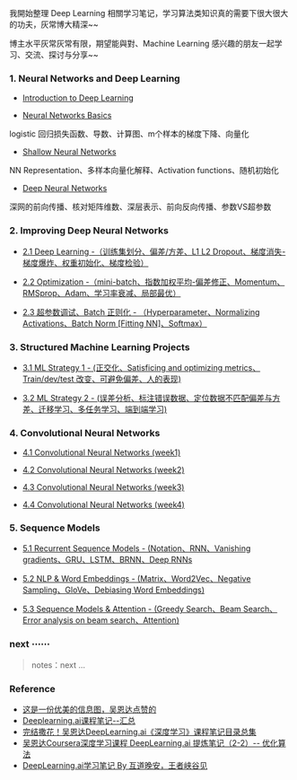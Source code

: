 
我開始整理 Deep Learning 相關学习笔记，学习算法类知识真的需要下很大很大的功夫，灰常博大精深~~

博主水平灰常灰常有限，期望能與對、Machine Learning 感兴趣的朋友一起学习、交流、探讨与分享~~

### 1. Neural Networks and Deep Learning

- [Introduction to Deep Learning][c1w1]

- [Neural Networks Basics][c1w2]

 logistic 回归损失函数、导数、计算图、m个样本的梯度下降、向量化

- [Shallow Neural Networks][c1w3]

 NN Representation、多样本向量化解释、Activation functions、随机初始化

- [Deep Neural Networks][c1w4]

深网的前向传播、核对矩阵维数、深层表示、前向反向传播、参数VS超参数

[c1w1]: /2017/12/01/deeplearning-ai-Neural-Networks-and-Deep-Learning-week1/
[c1w2]: /2018/07/07/deeplearning-ai-Neural-Networks-and-Deep-Learning-week2/
[c1w3]: /2018/07/14/deeplearning-ai-Neural-Networks-and-Deep-Learning-week3/
[c1w4]: /2018/07/15/deeplearning-ai-Neural-Networks-and-Deep-Learning-week4/

### 2. Improving Deep Neural Networks 

- [2.1 Deep Learning -（训练集划分、偏差/方差、L1 L2 Dropout、梯度消失-梯度爆炸、权重初始化、梯度检验）][c2w1]

- [2.2 Optimization -（mini-batch、指数加权平均-偏差修正、Momentum、RMSprop、Adam、学习率衰减、局部最优）][c2w2]

- [2.3 超参数调试、Batch 正则化 - （Hyperparameter、Normalizing Activations、Batch Norm [Fitting NN]、Softmax）][c2w3]

[c2w1]: /2018/07/19/deeplearning-ai-Improving-Deep-Neural-Networks-week1/
[c2w2]: /2018/07/21/deeplearning-ai-Improving-Deep-Neural-Networks-week2/
[c2w3]: /2018/07/21/deeplearning-ai-Improving-Deep-Neural-Networks-week2/

### 3. Structured Machine Learning Projects 

- [3.1 ML Strategy 1 - (正交化、Satisficing and optimizing metrics、Train/dev/test 改变、可避免偏差、人的表现)][c3w1]

- [3.2 ML Strategy 2 - (误差分析、标注错误数据、定位数据不匹配偏差与方差、迁移学习、多任务学习、端到端学习)][c3w2]

[c3w1]: /2018/07/24/deeplearning-ai-Structured-Machine-Learning-Projects-week1/
[c3w2]: /2018/07/25/deeplearning-ai-Structured-Machine-Learning-Projects-week2/

### 4. Convolutional Neural Networks

- [4.1 Convolutional Neural Networks (week1)][c4w1]

- [4.2 Convolutional Neural Networks (week2)][c4w2]

- [4.3 Convolutional Neural Networks (week3)][c4w3]

- [4.4 Convolutional Neural Networks (week4)][c4w4]

[c4w1]: /2018/08/21/deeplearning-ai-Convolutional-Neural-Networks-week1/
[c4w2]: /2018/08/24/deeplearning-ai-Convolutional-Neural-Networks-week2/
[c4w3]: 0
[c4w4]: 0

### 5. Sequence Models

- [5.1 Recurrent Sequence Models - (Notation、RNN、Vanishing gradients、GRU、LSTM、BRNN、Deep RNNs][6]

- [5.2 NLP & Word Embeddings - (Matrix、Word2Vec、Negative Sampling、GloVe、Debiasing Word Embeddings)][7]

- [5.3 Sequence Models & Attention - (Greedy Search、Beam Search、Error analysis on beam search、Attention)][8]

[6]: /2018/07/26/deeplearning-ai-Sequence-Models-week1/
[7]: /2018/08/02/deeplearning-ai-Sequence-Models-week2/
[8]: /2018/08/14/deeplearning-ai-Sequence-Models-week3/

### next ⋯⋯

> notes：next ...

[0]: /

### Reference

- [这是一份优美的信息图，吴恩达点赞的][1]
- [Deeplearning.ai课程笔记--汇总][2]
- [完结撒花！吴恩达DeepLearning.ai《深度学习》课程笔记目录总集][3]
- [吴恩达Coursera深度学习课程 DeepLearning.ai 提炼笔记（2-2）-- 优化算法][4]
- [DeepLearning.ai学习笔记 By 互道晚安，王者峡谷见][5]

[1]: https://juejin.im/post/5aa0e3d45188255587231bae
[2]: https://blog.csdn.net/zwqjoy/article/details/80022385
[3]: https://blog.csdn.net/koala_tree/article/details/79913655
[4]: https://blog.csdn.net/koala_tree/article/details/78199611
[5]: http://www.cnblogs.com/marsggbo/p/7625565.html


